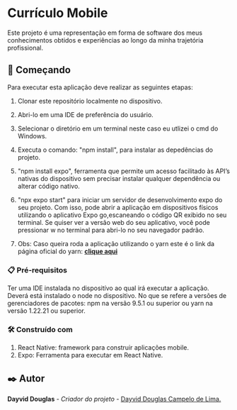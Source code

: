 # Currículo Mobile

Este projeto é uma representação em forma de software dos meus conhecimentos obtidos e experiências ao longo da minha trajetória profissional.

## 🚀 Começando
Para executar esta aplicação deve realizar as seguintes etapas:
1. Clonar este repositório localmente no dispositivo.
2. Abri-lo em uma IDE de preferência do usuário.
3. Selecionar o diretório em um terminal neste caso eu utlizei o cmd do Windows.
4. Executa o comando: "npm install", para instalar as depedências do projeto.
5. "npm install expo", ferramenta que permite um acesso facilitado às API’s nativas do dispositivo sem precisar instalar qualquer dependência ou alterar código nativo.
6. "npx expo start" para iniciar um servidor de desenvolvimento expo do seu projeto. Com isso, pode abrir a aplicação em dispositivos físicos utilizando o aplicativo Expo go,escaneando o código QR exibido no seu terminal. Se quiser ver a versão web do seu aplicativo, você pode pressionar w no terminal para abri-lo no seu navegador padrão.

7. Obs: Caso queira roda a aplicação utilizando o yarn este é o link da página oficial do yarn: **[clique aqui](https://yarnpkg.com/)**

### 📋 Pré-requisitos
Ter uma IDE instalada no dispositívo ao qual irá executar a aplicação. Deverá está instalado o node no dispositivo. No que se refere a versões de gerenciadores de pacotes: npm na versão 9.5.1 ou superior ou yarn na versão 1.22.21 ou superior.

###  🛠️ Construído com
1. React Native: framework para construir aplicações mobile.
2. Expo: Ferramenta para executar em React Native.
   
## ✒️ Autor

**Dayvid Douglas** - *Criador do projeto* - [Dayvid Douglas Campelo de Lima.](https://github.com/dayviddouglas)




